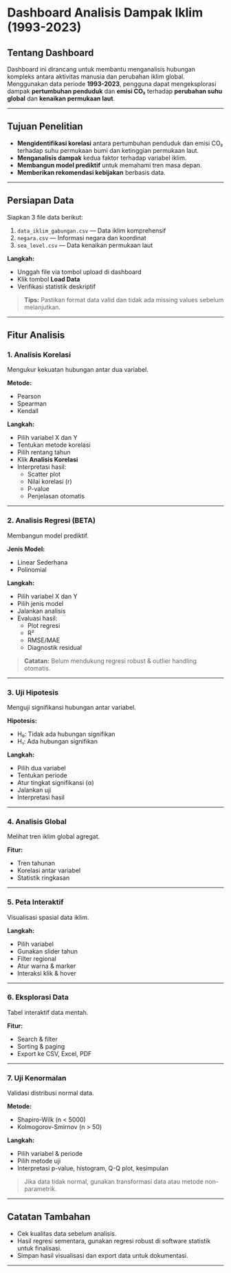# Dashboard Analisis Dampak Iklim (1993-2023)

## Tentang Dashboard

Dashboard ini dirancang untuk membantu menganalisis hubungan kompleks antara aktivitas manusia dan perubahan iklim global.  
Menggunakan data periode **1993-2023**, pengguna dapat mengeksplorasi dampak **pertumbuhan penduduk** dan **emisi CO₂** terhadap **perubahan suhu global** dan **kenaikan permukaan laut**.

---

## Tujuan Penelitian

- **Mengidentifikasi korelasi** antara pertumbuhan penduduk dan emisi CO₂ terhadap suhu permukaan bumi dan ketinggian permukaan laut.
- **Menganalisis dampak** kedua faktor terhadap variabel iklim.
- **Membangun model prediktif** untuk memahami tren masa depan.
- **Memberikan rekomendasi kebijakan** berbasis data.

---

## Persiapan Data

Siapkan 3 file data berikut:

1. `data_iklim_gabungan.csv` — Data iklim komprehensif
2. `negara.csv` — Informasi negara dan koordinat
3. `sea_level.csv` — Data kenaikan permukaan laut

**Langkah:**
- Unggah file via tombol upload di dashboard
- Klik tombol **Load Data**
- Verifikasi statistik deskriptif

> **Tips:** Pastikan format data valid dan tidak ada missing values sebelum melanjutkan.

---

## Fitur Analisis

### 1. Analisis Korelasi  
Mengukur kekuatan hubungan antar dua variabel.

**Metode:**
- Pearson
- Spearman
- Kendall

**Langkah:**
- Pilih variabel X dan Y
- Tentukan metode korelasi
- Pilih rentang tahun
- Klik **Analisis Korelasi**
- Interpretasi hasil:
  - Scatter plot
  - Nilai korelasi (r)
  - P-value
  - Penjelasan otomatis

---

### 2. Analisis Regresi (BETA)  
Membangun model prediktif.

**Jenis Model:**
- Linear Sederhana
- Polinomial

**Langkah:**
- Pilih variabel X dan Y
- Pilih jenis model
- Jalankan analisis
- Evaluasi hasil:
  - Plot regresi
  - R²
  - RMSE/MAE
  - Diagnostik residual

> **Catatan:** Belum mendukung regresi robust & outlier handling otomatis.

---

### 3. Uji Hipotesis  
Menguji signifikansi hubungan antar variabel.

**Hipotesis:**
- H₀: Tidak ada hubungan signifikan
- H₁: Ada hubungan signifikan

**Langkah:**
- Pilih dua variabel
- Tentukan periode
- Atur tingkat signifikansi (α)
- Jalankan uji
- Interpretasi hasil

---

### 4. Analisis Global  
Melihat tren iklim global agregat.

**Fitur:**
- Tren tahunan
- Korelasi antar variabel
- Statistik ringkasan

---

### 5. Peta Interaktif  
Visualisasi spasial data iklim.

**Langkah:**
- Pilih variabel
- Gunakan slider tahun
- Filter regional
- Atur warna & marker
- Interaksi klik & hover

---

### 6. Eksplorasi Data  
Tabel interaktif data mentah.

**Fitur:**
- Search & filter
- Sorting & paging
- Export ke CSV, Excel, PDF

---

### 7. Uji Kenormalan  
Validasi distribusi normal data.

**Metode:**
- Shapiro-Wilk (n < 5000)
- Kolmogorov-Smirnov (n > 50)

**Langkah:**
- Pilih variabel & periode
- Pilih metode uji
- Interpretasi p-value, histogram, Q-Q plot, kesimpulan

> Jika data tidak normal, gunakan transformasi data atau metode non-parametrik.

---

## Catatan Tambahan

- Cek kualitas data sebelum analisis.
- Hasil regresi sementara, gunakan regresi robust di software statistik untuk finalisasi.
- Simpan hasil visualisasi dan export data untuk dokumentasi.

---

